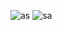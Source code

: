 ![as](https://leadcoding.in/wp-content/uploads/2022/07/Group-44.png)
![sa](https://leadcoding.in/wp-content/uploads/2022/07/Group-46-1024x472.png.webp)